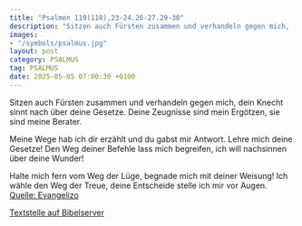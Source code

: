```yaml
---
title: "Psalmen 119(118),23-24.26-27.29-30"
description: "Sitzen auch Fürsten zusammen und verhandeln gegen mich,  dein Knecht sinnt nach über deine Gesetze. Deine Zeugnisse sind mein Ergötzen,  sie sind meine Berater.  Meine Wege hab ich dir erzählt und du gabst mir Antwort.  Lehre mich deine Gesetze! Den Weg deiner Befehle lass mic...."
images:
- "/symbols/psalmus.jpg"
layout: post
category: PSALMUS
tag: PSALMUS
date: 2025-05-05 07:00:30 +0100
---
```

Sitzen auch Fürsten zusammen und verhandeln gegen mich, 
dein Knecht sinnt nach über deine Gesetze.
Deine Zeugnisse sind mein Ergötzen, 
sie sind meine Berater.

Meine Wege hab ich dir erzählt und du gabst mir Antwort. 
Lehre mich deine Gesetze!
Den Weg deiner Befehle lass mich begreifen, 
ich will nachsinnen über deine Wunder!

Halte mich fern vom Weg der Lüge, 
begnade mich mit deiner Weisung!
Ich wähle den Weg der Treue, 
deine Entscheide stelle ich mir vor Augen.<!--more--><br>
[Quelle: Evangelizo](https://evangeliumtagfuertag.org/DE/gospel)

[Textstelle auf Bibelserver](https://www.bibleserver.com/EU/ps119(118),23-24.26-27.29-30)
